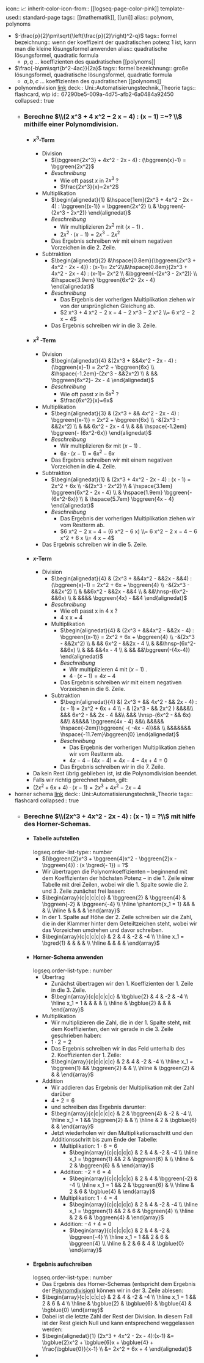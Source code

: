 icon:: 📈
inherit-color-icon-from:: [[logseq-page-color-pink]]
template-used:: standard-page
tags:: [[mathematik]], [[uni]]
alias:: polynom, polynoms

- $-\frac{p}{2}\pm\sqrt{\left(\frac{p}{2}\right)^2-q}$
  tags:: formel
  bezeichnung:: wenn der koeffizeint der quadratischen potenz $1$ ist, kann man die kleine lösungsformel anwenden
  alias:: quadratische lösungsformel, quadratic formula
	- $p, q$ ... koeffizienten des quadratischen [[polynoms]]
- $\frac{-b\pm\sqrt{b^2-4ac}}{2a}$
  tags:: formel
  bezeichnung:: große lösungsformel, quadratische lösungsformel, quadratic formula
	- $a, b, c$ ... koeffizienten des quadratischen [[polynoms]]
- polynomdivision [link](https://www.mathebibel.de/polynomdivision)
  deck:: Uni::Automatisierungstechnik_Theorie
  tags:: flashcard, wip
  id:: 67290be5-009a-4d75-afb2-6a0484a92450
  collapsed:: true
	- ### Berechne $\\(2 x^3 + 4 x^2 − 2 x − 4) : (x − 1) =~? \\$ mithilfe einer Polynomdivision.
		- #### $x^3$-Term
			- Division
				- $(\bggreen{2x^3} + 4x^2 - 2x - 4) : (\bggreen{x}-1) = \bggreen{2x^2}$
				- _Beschreibung_
					- Wie oft passt $x$ in $2 x^3$ ?
					- $\frac{2x^3}{x}=2x^2$
			- Multiplikation
				- $\begin{alignedat}{1} &\hspace{1em}(2x^3 + 4x^2 - 2x - 4) : \bggreen{(x-1)} = \bggreen{2x^2} \\ & \bggreen{-(2x^3 - 2x^2)} \end{alignedat}$
				- _Beschreibung_
					- Wir multiplizieren $2 x^2$ mit $(x − 1)$ .
					- $2 x^2 \cdot (x − 1) = 2 x^3 − 2 x^2$
				- Das Ergebnis schreiben wir mit einem negativen Vorzeichen in die 2. Zeile.
			- Subtraktion
				- $\begin{alignedat}{2} &\hspace{0.8em}(\bggreen{2x^3 + 4x^2 - 2x - 4}) : (x-1)= 2x^2\\&\hspace{0.8em}(2x^3 + 4x^2 - 2x - 4) : (x-1)= 2x^2 \\ &\bggreen{-(2x^3 - 2x^2)} \\ &\hspace{3.9em} \bggreen{6x^2- 2x - 4} \end{alignedat}$
				- _Beschreibung_
					- Das Ergebnis der vorherigen Multiplikation ziehen wir von der ursprünglichen Gleichung ab.
					- $2 x^3 + 4 x^2 − 2 x − 4 − 2 x^3 − 2 x^2 \\= 6 x^2 − 2 x − 4$
				- Das Ergebnis schreiben wir in die 3. Zeile.
		- #### $x^2$ \-Term
			- Division
				- $\begin{alignedat}{4} &(2x^3 + &&4x^2 - 2x - 4) : (\bggreen{x}-1) = 2x^2 + \bggreen{6x} \\ &\hspace{-1.2em}-(2x^3 - &&2x^2) \\ & && \bggreen{6x^2}- 2x - 4 \end{alignedat}$
				- _Beschreibung_
					- Wie oft passt $x$ in $6 x^2$ ?
					- $\frac{6x^2}{x}=6x$
			- Multiplikation
				- $\begin{alignedat}{3} & (2x^3 + && 4x^2 - 2x - 4) : \bggreen{(x-1)} = 2x^2 + \bggreen{6x} \\ -&(2x^3 - &&2x^2) \\ & && 6x^2 - 2x - 4 \\ & && \hspace{-1.2em} \bggreen{- (6x^2-6x)} \end{alignedat}$
				- _Beschreibung_
					- Wir multiplizieren $6 x$ mit $(x − 1)$ .
					- $6 x \cdot (x − 1) = 6 x^2 − 6 x$
				- Das Ergebnis schreiben wir mit einem negativen Vorzeichen in die 4. Zeile.
			- Subtraktion
				- $\begin{alignedat}{1} & (2x^3 + 4x^2 - 2x - 4) : (x - 1) = 2x^2 + 6x \\ -&(2x^3 - 2x^2) \\ & \hspace{3.1em} \bggreen{6x^2 - 2x - 4} \\ & \hspace{1.9em} \bggreen{-(6x^2-6x)} \\ & \hspace{5.7em} \bggreen{4x - 4} \end{alignedat}$
				- _Beschreibung_
					- Das Ergebnis der vorherigen Multiplikation ziehen wir vom Restterm ab.
					- $6 x^2 − 2 x − 4 − (6 x^2 − 6 x) \\= 6 x^2 − 2 x − 4 − 6 x^2 + 6 x \\= 4 x − 4$
			- Das Ergebnis schreiben wir in die 5. Zeile.
		- #### $x$-Term
			- Division
				- $\begin{alignedat}{4} & (2x^3 + &&4x^2 - &&2x - &&4) : (\bggreen{x}-1) = 2x^2 + 6x + \bggreen{4} \\ -&(2x^3 - &&2x^2) \\ &  &&6x^2 - &&2x - &&4 \\ & &&\hnsp-(6x^2-&&6x) \\ &  &&&& \bggreen{4x} - &&4 \end{alignedat}$
				- _Beschreibung_
					- Wie oft passt x in 4 x ?
					- 4 x x = 4
				- Multiplikation
					- $\begin{alignedat}{4} & (2x^3 + &&4x^2 - &&2x - 4) : \bggreen{(x-1)} = 2x^2 + 6x + \bggreen{4} \\ -&(2x^3 - &&2x^2) \\ & && 6x^2 - &&2x - 4 \\ & &&\hnsp-(6x^2-&&6x) \\ & &&  &&4x - 4 \\ & && &&\bggreen{-(4x-4)} \end{alignedat}$
					- _Beschreibung_
						- Wir multiplizieren 4 mit $(x − 1)$ .
						- $4 \cdot (x − 1) = 4 x − 4$
					- Das Ergebnis schreiben wir mit einem negativen Vorzeichen in die 6. Zeile.
				- Subtraktion
					- $\begin{alignedat}{4} &( 2x^3 + && 4x^2 - && 2x -  4) : (x - 1) = 2x^2 + 6x + 4 \\ - & (2x^3 - && 2x^2 ) &&&&\\  &&&  6x^2 - && 2x - 4 &&\\ &&& \hnsp-(6x^2 - && 6x) &&\\ &&&&& \bggreen{4x - 4} &&\\ &&&&& \hspace{-2em}\bggreen{ -( -4x - 4)}&& \\ &&&&&&& \hspace{-11.7em}\bggreen{0} \end{alignedat}$
					- _Beschreibung_
						- Das Ergebnis der vorherigen Multiplikation ziehen wir vom Restterm ab.
						- $4 x − 4 − (4 x − 4) = 4 x − 4 − 4 x + 4 = 0$
					- Das Ergebnis schreiben wir in die 7. Zeile.
		- Da kein Rest übrig geblieben ist, ist die Polynomdivision beendet.
		- Falls wir richtig gerechnet haben, gilt:
		- $(2 x^2 + 6 x + 4) \cdot (x − 1) = 2 x^3 + 4 x^2 − 2 x − 4$
- horner schema [link](https://www.mathebibel.de/horner-schema)
  deck:: Uni::Automatisierungstechnik_Theorie
  tags:: flashcard
  collapsed:: true
	- ### Berechne $\\(2x^3 + 4x^2 - 2x - 4) : (x - 1) =  ?\\$ mit hilfe des Horner-Schemas.
		- #### Tabelle aufstellen
		  logseq.order-list-type:: number
			- $(\bggreen{2}x^3 + \bggreen{4}x^2 - \bggreen{2}x - \bggreen{4}) : (x \bgred{- 1}) = ?$
			- Wir übertragen die Polynomkoeffizienten – beginnend mit dem 
			  Koeffizienten der höchsten Potenz – in die 1. Zeile einer Tabelle mit 
			  drei Zeilen, wobei wir die 1. Spalte sowie die 2. und 3. Zeile zunächst 
			  frei lassen:
			- $\begin{array}{c|c|c|c|c} & \bggreen{2} & \bggreen{4} & \bggreen{-2} & \bggreen{-4} \\ \hline \phantom{x_1 = 1} && & & \\ \hline & & & & \end{array}$
			- In der 1. Spalte auf Höhe der 2. Zeile schreiben wir die Zahl, die in 
			  der Klammer hinter dem Geteiltzeichen steht, wobei wir das Vorzeichen 
			  umdrehen und  davor schreiben.
			- $\begin{array}{c|c|c|c|c} & 2 & 4 & -2 & -4 \\ \hline x_1 = \bgred{1} & & & & \\ \hline & & & & \end{array}$
		- #### Horner-Schema anwenden
		  logseq.order-list-type:: number
			- Übertrag
				- Zunächst übertragen wir den 1. Koeffizienten der 1. Zeile in die 3. Zeile.
				- $\begin{array}{c|c|c|c|c} & \bgblue{2} & 4 & -2 & -4 \\ \hline x_1 = 1 & & & & \\ \hline & \bgblue{2} & & & \end{array}$
			- Multiplikation
				- Wir multiplizieren die Zahl, die in der 1. Spalte steht, mit dem 
				  Koeffizienten, den wir gerade in die 3. Zeile geschrieben haben:
				- $1 \cdot 2 = 2$
				- Das Ergebnis schreiben wir in das Feld unterhalb des 2. Koeffizienten der 1. Zeile:
				- $\begin{array}{c|c|c|c|c} & 2 & 4 & -2 & -4 \\ \hline x_1 = \bggreen{1} && \bggreen{2} & & \\ \hline & \bggreen{2} & & & \end{array}$
			- Addition
				- Wir addieren das Ergebnis der Multiplikation mit der Zahl darüber
				- $4 + 2 = 6$
				- und schreiben das Ergebnis darunter:
				- $\begin{array}{c|c|c|c|c} & 2 & \bggreen{4} & -2 & -4 \\ \hline x_1 = 1 && \bggreen{2} & & \\ \hline & 2 & \bgblue{6} & & \end{array}$
				- Jetzt wiederholen wir den Multiplikationsschritt und den Additionsschritt bis zum Ende der Tabelle:
					- Multiplikation: $1 \cdot 6 = 6$
						- $\begin{array}{c|c|c|c|c} & 2 & 4 & -2 & -4 \\ \hline x_1 = \bggreen{1} && 2 & \bggreen{6} & \\ \hline & 2 & \bggreen{6} & & \end{array}$
					- Addition: $-2 + 6 = 4$
						- $\begin{array}{c|c|c|c|c} & 2 & 4 & \bggreen{-2} & -4 \\ \hline x_1 = 1 && 2 & \bggreen{6} & \\ \hline & 2 & 6 & \bgblue{4} & \end{array}$
					- Multiplikation: $1 \cdot 4 = 4$
						- $\begin{array}{c|c|c|c|c} & 2 & 4 & -2 & -4 \\ \hline x_1 = \bggreen{1} && 2 & 6 & \bggreen{4} \\ \hline & 2 & 6 & \bggreen{4} & \end{array}$
					- Addition: $-4 + 4 = 0$
						- $\begin{array}{c|c|c|c|c} & 2 & 4 & -2 & \bggreen{-4} \\ \hline x_1 = 1 && 2 & 6 & \bggreen{4} \\ \hline & 2 & 6 & 4 & \bgblue{0} \end{array}$
		- #### Ergebnis aufschreiben
		  logseq.order-list-type:: number
			- Das Ergebnis des Horner-Schemas (entspricht dem Ergebnis der [Polynomdivision]((67290be5-009a-4d75-afb2-6a0484a92450))) können wir in der 3. Zeile ablesen:
			- $\begin{array}{c|c|c|c|c} & 2 & 4 & -2 & -4 \\ \hline x_1 = 1 && 2 & 6 & 4 \\ \hline & \bgblue{2} & \bgblue{6} & \bgblue{4} & \bgblue{0} \end{array}$
			- Dabei ist die letzte Zahl der Rest der Division. In diesem Fall ist der 
			  Rest gleich Null und kann entsprechend weggelassen werden:
			- $\begin{alignedat}{1} (2x^3 + 4x^2 - 2x - 4):(x-1) &= \bgblue{2}x^2 + \bgblue{6}x + \bgblue{4} + \frac{\bgblue{0}}{x-1} \\ &= 2x^2 + 6x + 4 \end{alignedat}$
			-